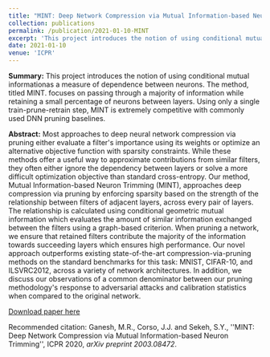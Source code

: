 ```yaml
---
title: "MINT: Deep Network Compression via Mutual Information-based Neuron Trimming "
collection: publications
permalink: /publication/2021-01-10-MINT
excerpt: 'This project introduces the notion of using conditional mutual informationas a measure of dependence between neurons. The method, titled MINT. focuses on passing  through a majority of information while retaining a small percentage of neurons between layers. Using only a single train-prune-retrain step, MINT is extremely competitive with commonly used DNN pruning baselines.'
date: 2021-01-10
venue: 'ICPR'
---
```

<b>Summary:</b> This project introduces the notion of using conditional mutual informationas a measure of dependence between neurons. The method, titled MINT. focuses on passing  through a majority of information while retaining a small percentage of neurons between layers. Using only a single train-prune-retrain step, MINT is extremely competitive with commonly used DNN pruning baselines.

<b>Abstract:</b> Most approaches to deep neural network compression via pruning either evaluate a filter's importance using its weights or optimize an alternative objective function with sparsity constraints. While these methods offer a useful way to approximate contributions from similar filters, they often either ignore the dependency between layers or solve a more difficult optimization objective than standard cross-entropy. Our method, Mutual Information-based Neuron Trimming (MINT), approaches deep compression via pruning by enforcing sparsity based on the strength of the relationship between filters of adjacent layers, across every pair of layers. The relationship is calculated using conditional geometric mutual information which evaluates the amount of similar information exchanged between the filters using a graph-based criterion. When pruning a network, we ensure that retained filters contribute the majority of the information towards succeeding layers which ensures high performance. Our novel approach outperforms existing state-of-the-art compression-via-pruning methods on the standard benchmarks for this task: MNIST, CIFAR-10, and ILSVRC2012, across a variety of network architectures. In addition, we discuss our observations of a common denominator between our pruning methodology's response to adversarial attacks and calibration statistics when compared to the original network. 

[Download paper here](https://arxiv.org/pdf/2003.08472.pdf)

Recommended citation: Ganesh, M.R., Corso, J.J. and Sekeh, S.Y., ''MINT: Deep Network Compression via Mutual Information-based Neuron Trimming'', ICPR 2020, <i>arXiv preprint 2003.08472</i>.
